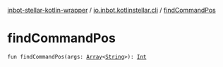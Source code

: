 [inbot-stellar-kotlin-wrapper](../index.md) / [io.inbot.kotlinstellar.cli](index.md) / [findCommandPos](./find-command-pos.md)

# findCommandPos

`fun findCommandPos(args: `[`Array`](https://kotlinlang.org/api/latest/jvm/stdlib/kotlin/-array/index.html)`<`[`String`](https://kotlinlang.org/api/latest/jvm/stdlib/kotlin/-string/index.html)`>): `[`Int`](https://kotlinlang.org/api/latest/jvm/stdlib/kotlin/-int/index.html)
